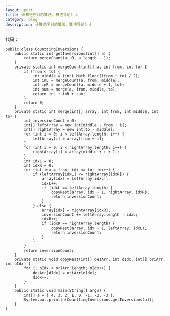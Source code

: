 ```yaml
---
layout: post
title: 计算逆序对的算法，算法导论2-4
category: blog
description: 计算逆序对的算法，算法导论2-4
---
```


代码：

	public class CounttingInversions {
	    public static int getInversions(int[] a) {
	        return mergeCount(a, 0, a.length - 1);
	    }
	    private static int mergeCount(int[] a, int from, int to) {
	        if (from < to) {
	            int middle = (int) Math.floor((from + to) / 2);
	            int inL = mergeCount(a, from, middle);
	            int inR = mergeCount(a, middle + 1, to);
	            int sum = merge(a, from, middle, to);
	            return inL + inR + sum;
	        }
	        return 0;
	    }
	    private static int merge(int[] array, int from, int middle, int to) {
	        int inversionCount = 0;
	        int[] leftArray = new int[middle - from + 1];
	        int[] rightArray = new int[to - middle];
	        for (int i = 0; i < leftArray.length; i++) {
	            leftArray[i] = array[from + i];
	        }
	        for (int i = 0; i < rightArray.length; i++) {
	            rightArray[i] = array[middle + i + 1];
	        }
	        int idxL = 0;
	        int idxR = 0;
	        for (int idx = from; idx <= to; idx++) {
	            if (leftArray[idxL] <= rightArray[idxR]) {
	                array[idx] = leftArray[idxL];
	                idxL++;
	                if (idxL == leftArray.length) {
	                    copyRest(array, idx + 1, rightArray, idxR);
	                    return inversionCount;
	                }
	            } else {
	                array[idx] = rightArray[idxR];
	                inversionCount += leftArray.length - idxL;
	                idxR++;
	                if (idxR == rightArray.length) {
	                    copyRest(array, idx + 1, leftArray, idxL);
	                    return inversionCount;
	                }
	            }
	        }
	        return inversionCount;
	    }
	    private static void copyRest(int[] desArr, int dIdx, int[] oriArr, int oIdx) {
	        for (; oIdx < oriArr.length; oIdx++) {
	            desArr[dIdx] = oriArr[oIdx];
	            dIdx++;
	        }
	    }
	    public static void main(String[] args) {
	        int[] a = { 4, 3, 2, 1, 0, -1, -2, -3 };
	        System.out.println(CounttingInversions.getInversions(a));
	    }
	}

